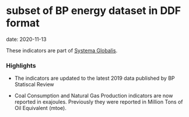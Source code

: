 # subset of BP energy dataset in DDF format
date: 2020-11-13

These indicators are part of [Systema Globalis](https://github.com/open-numbers/ddf--gapminder--systema_globalis).

### Highlights

* The indicators are updated to the latest 2019 data published by BP Statiscal Review

* Coal Consumption and Natural Gas Production indicators are now reported in exajoules. Previously they were reported in Million Tons of Oil Equivalent (mtoe).

